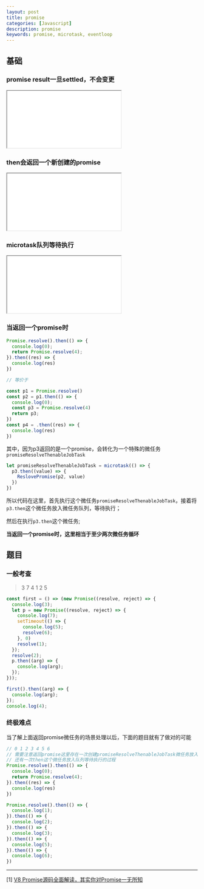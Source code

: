 ```yaml
---
layout: post
title: promise
categories: [Javascript]
description: promise
keywords: promise, microtask, eventloop
---
```


## 基础

### promise result一旦settled，不会变更

<iframe name="codemirror" font-size="14" src="{{ site.url }}/public/codemirror/index.html">
const p1 = new Promise((resolve, reject) => {
  // executor
  // 会将 reactions_or_result 设置为 1
  // 会调用 SetHasHandler
  resolve(1)
  // 以下更改不会生效
  reject(2)
  resolve(3)
})
p1.then(res => {
  console.log(res)
})
</iframe>

### then会返回一个新创建的promise

<iframe name="codemirror" src="{{ site.url }}/public/codemirror/index.html">
const p1 = new Promise((resolve) => {
  resolve(1)
})
const p2 = p1
const p3 = p1.then(console.log)
console.log(p1 === p2)
console.log(p1 === p3)
</iframe>

### microtask队列等待执行

<iframe name="codemirror" src="{{ site.url }}/public/codemirror/index.html">
const p1 = new Promise((resolve) => {
  resolve('同步执行开始')
}).then(res => {
  console.log('进入microtask队列后执行')
})
console.log('同步执行结束')
</iframe>

### 当返回一个promise时

```javascript
Promise.resolve().then(() => {
  console.log(0);
  return Promise.resolve(4);
}).then((res) => {
  console.log(res)
})

// 等价于

const p1 = Promise.resolve()
const p2 = p1.then(() => {
  console.log(0);
  const p3 = Promise.resolve(4)
  return p3;
})
const p4 = .then((res) => {
  console.log(res)
})
```

其中，因为p3返回的是一个promise，会转化为一个特殊的微任务`promiseResolveThenableJobTask`

```javascript
let promiseResolveThenableJobTask = microtask(() => {
  p3.then((value) => { 
    ReslovePromise(p2, value) 
  })
})
```

所以代码在这里，首先执行这个微任务`promiseResolveThenableJobTask`，接着将`p3.then`这个微任务放入微任务队列，等待执行；

然后在执行`p3.then`这个微任务;

**当返回一个promise时，这里相当于至少两次微任务循环**

## 题目

### 一般考查

> 3 7 4 1 2 5

```javascript
const first = () => (new Promise((resolve, reject) => {
  console.log(3);
  let p = new Promise((resolve, reject) => {
    console.log(7);
    setTimeout(() => {
      console.log(5);
      resolve(6);
    }, 0)
    resolve(1);
  });
  resolve(2);
  p.then((arg) => {
    console.log(arg);
  });
}));

first().then((arg) => {
  console.log(arg);
});
console.log(4);
```

### 终极难点

当了解上面返回promise微任务的场景处理以后，下面的题目就有了做对的可能

```javascript
// 0 1 2 3 4 5 6
// 需要注意返回promise这里存在一次创建promiseResolveThenableJobTask微任务放入队列等待执行；
// 还有一次then这个微任务放入队列等待执行的过程
Promise.resolve().then(() => {
  console.log(0);
  return Promise.resolve(4);
}).then((res) => {
  console.log(res)
})

Promise.resolve().then(() => {
  console.log(1);
}).then(() => {
  console.log(2);
}).then(() => {
  console.log(3);
}).then(() => {
  console.log(5);
}).then(() => {
  console.log(6);
})
```

---

[1] [V8 Promise源码全面解读，其实你对Promise一无所知](https://juejin.cn/post/7055202073511460895#heading-34)